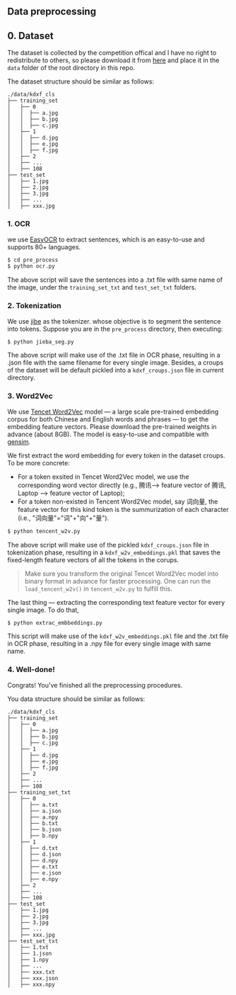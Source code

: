 ## Data preprocessing


## 0. Dataset

The dataset is collected by the competition offical and I have no right to redistribute to others, so please download it from [here](http://challenge.xfyun.cn/topic/info?type=ad-2021) and place it in the `data`  folder of the root directory in this repo. 

The dataset structure should be similar as follows:
```
./data/kdxf_cls
├── training_set
│   ├── 0
│   │  ├── a.jpg
│   │  ├── b.jpg
│   │  ├── c.jpg
│   ├── 1
│   │  ├── d.jpg
│   │  ├── e.jpg
│   │  ├── f.jpg
│   ├── 2
│   ├── ...
│   ├── 108
├── test_set
│   ├── 1.jpg
│   ├── 2.jpg
│   ├── 3.jpg
│   ├── ...
│   ├── xxx.jpg
```

### 1. OCR

we use [EasyOCR](https://github.com/JaidedAI/EasyOCR) to extract sentences, which is an easy-to-use and supports 80+ languages. 

```python
$ cd pre_process
$ python ocr.py
```

The above script will save the sentences into a .txt file with same name of the image, under the `training_set_txt` and `test_set_txt` folders.

### 2. Tokenization

We use [jibe](https://github.com/fxsjy/jieba) as the tokenizer. whose objective is to segment the sentence into tokens. Suppose you are in the `pre_process` directory, then executing:

```python
$ python jieba_seg.py
```

The above script will make use of the .txt file in OCR phase, resulting in a .json file with the same filename for every single image. Besides, a croups of the dataset will be default pickled into a `kdxf_croups.json` file in current directory.

### 3. Word2Vec

We use [Tencet Word2Vec](https://ai.tencent.com/ailab/nlp/en/embedding.html) model — a large scale pre-trained embedding corpus for both Chinese and English words and phrases — to get the embedding feature vectors. Please download the pre-trained weights in advance (about 8GB). The model is easy-to-use and compatible with [gensim](https://radimrehurek.com/gensim/).

We first extract the word embedding for every token in the dataset croups. To be more concrete:

- For a token exsited in Tencet Word2Vec model, we use the corresponding word vector directly (e.g., 腾讯--> feature vector of 腾讯, Laptop --> feature vector of Laptop);
- For a token non-existed in Tencent Word2Vec model, say 词向量, the feature vector for this kind token is the summurization of each character (i.e., "词向量"="词"+"向"+"量").

```python
$ python tencent_w2v.py
```

The above script will make use of the pickled `kdxf_croups.json` file in tokenization phase, resulting in a `kdxf_w2v_embeddings.pkl` that saves the fixed-length feature vectors of all the tokens in the corups.

> Make sure you transform the original Tencet Word2Vec model into binary format in advance for faster processing. One can run the `load_tencent_w2v()` in `tencent_w2v.py` to fulfill this.

The last thing — extracting the corresponding text feature vector for every single image. To do that, 

```python
$ python extrac_embbeddings.py
```

This script will make use of the `kdxf_w2v_embeddings.pkl` file and the .txt file in OCR phase, resulting in a .npy file for every single image with same name.

### 4. Well-done!

Congrats! You've finished all the preprocessing procedures.

You data structure should be similar as follows:
```
./data/kdxf_cls
├── training_set
│   ├── 0
│   │  ├── a.jpg
│   │  ├── b.jpg
│   │  ├── c.jpg
│   ├── 1
│   │  ├── d.jpg
│   │  ├── e.jpg
│   │  ├── f.jpg
│   ├── 2
│   ├── ...
│   ├── 108
├── training_set_txt
│   ├── 0
│   │  ├── a.txt
│   │  ├── a.json
│   │  ├── a.npy
│   │  ├── b.txt
│   │  ├── b.json
│   │  ├── b.npy
│   ├── 1
│   │  ├── d.txt
│   │  ├── d.json
│   │  ├── d.npy
│   │  ├── e.txt
│   │  ├── e.json
│   │  ├── e.npy
│   ├── 2
│   ├── ...
│   ├── 108
├── test_set
│   ├── 1.jpg
│   ├── 2.jpg
│   ├── 3.jpg
│   ├── ...
│   ├── xxx.jpg
├── test_set_txt
│   ├── 1.txt
│   ├── 1.json
│   ├── 1.npy
│   ├── ...
│   ├── xxx.txt
│   ├── xxx.json
│   ├── xxx.npy
```
